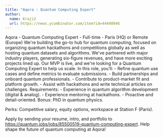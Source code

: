 ```yaml
---
title: "Aqora : Quantum Computing Expert"
author:
  name: Kraji2
  url: https://news.ycombinator.com/item?id=44440946
---
```

Aqora - Quantum Computing Expert - Full-time - Paris (HQ) or Remote (Europe) We&#x27;re building the go-to hub for quantum computing, focused on organizing quantum hackathons and competitions globally as well as hosting quantum datasets and algorithms. We&#x27;ve partnered with major industry players, generating six-figure revenues, and have more exciting projects lined up. Our MVP is live, and we&#x27;re looking for a Quantum Computing Expert to help us scale. In this role, you’ll: - Refine quantum use cases and define metrics to evaluate submissions. - Build partnerships and onboard quantum professionals. - Contribute to product-market fit and platform growth. - Assist with hackathons and write technical articles on challenges. Requirements: - Experience in quantum algorithm development (digital &amp; analog). - Experience mentoring at hackathons. - Proactive and detail-oriented.
Bonus: PhD in quantum physics.

Perks: Competitive salary, equity options, workspace at Station F (Paris).

Apply by sending your resume, intro, and portfolio to <a href="https:&#x2F;&#x2F;quantum.jobs&#x2F;jobs&#x2F;85500519-quantum-computing-expert" rel="nofollow">https:&#x2F;&#x2F;quantum.jobs&#x2F;jobs&#x2F;85500519-quantum-computing-expert</a>. Help shape the future of quantum computing at Aqora!
<JobApplication />
